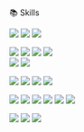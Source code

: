 📚 Skills

<img src="https://img.shields.io/badge/HTML5-E34F26?style=flat-square&logo=html5&logoColor=white"> <img src="https://img.shields.io/badge/CSS-1572B6?style=flat-square&logo=css3&logoColor=white"> <img src="https://img.shields.io/badge/JavaScript-F7DF1E?style=flat-square&logo=javascript&logoColor=black">

<img src="https://img.shields.io/badge/jQuery-0769AD?style=flat-square&logo=jquery&logoColor=white"> <img src="https://img.shields.io/badge/React-61DAFB?style=flat-square&logo=react&logoColor=black"> <img src="https://img.shields.io/badge/TypeScript-3178C6?style=flat-square&logo=TypeScript&logoColor=white"> <img src="https://img.shields.io/badge/Node.js-339933?style=flat-square&logo=Node.js&logoColor=white"> <br> <img src="https://img.shields.io/badge/Create React App-09D3AC?style=flat-square&logo=Create React App&logoColor=white"> <img src="https://img.shields.io/badge/Next.js-000000?style=flat-square&logo=Next.js&logoColor=white">

<img src="https://img.shields.io/badge/github-181717?style=flat-square&logo=github&logoColor=white"> <img src="https://img.shields.io/badge/git-F05032?style=flat-square&logo=git&logoColor=white"> <img src="https://img.shields.io/badge/Slack-4A154B?style=flat-square&logo=Slack&logoColor=white"> <img src="https://img.shields.io/badge/Expo-000020?style=flat-square&logo=Expo&logoColor=white">

<img src="https://img.shields.io/badge/Pug-A86454?style=flat-square&logo=pug&logoColor=white"> <img src="https://img.shields.io/badge/MongoDB-47A248?style=flat-square&logo=MongoDB&logoColor=white"> <img src="https://img.shields.io/badge/Webpack-8DD6F9?style=flat-square&logo=Webpack&logoColor=black"> <img src="https://img.shields.io/badge/FFmpeg-007808?style=flat-square&logo=FFmpeg&logoColor=white"> <img src="https://img.shields.io/badge/Heroku-430098?style=flat-square&logo=Heroku&logoColor=white"> <img src="https://img.shields.io/badge/Amazon AWS-FF9900?style=flat-square&logo=Amazon AWS&logoColor=white">

<img src="https://img.shields.io/badge/reactquery-FF4154?style=flat-square&logo=reactquery&logoColor=white"> <img src="https://img.shields.io/badge/framer-0055FF?style=flat-square&logo=framer&logoColor=white">
<img src="https://img.shields.io/badge/gatsby-663399?style=flat-square&logo=gatsby&logoColor=white">
